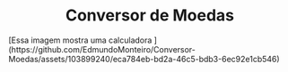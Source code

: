 <h1 align="center"> Conversor de Moedas </h1>
[Essa imagem mostra uma calculadora ](https://github.com/EdmundoMonteiro/Conversor-Moedas/assets/103899240/eca784eb-bd2a-46c5-bdb3-6ec92e1cb546)
